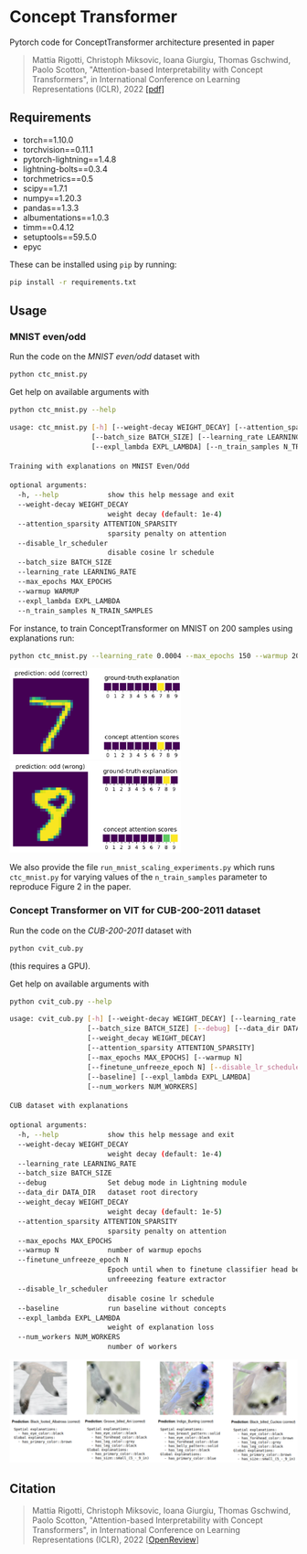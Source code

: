 # Concept Transformer

Pytorch code for ConceptTransformer architecture presented in paper
> Mattia Rigotti, Christoph Miksovic, Ioana Giurgiu, Thomas Gschwind, Paolo Scotton, "Attention-based Interpretability with Concept Transformers",
in International Conference on Learning Representations (ICLR), 2022 [[pdf]](https://openreview.net/pdf?id=kAa9eDS0RdO)

## Requirements

* torch==1.10.0
* torchvision==0.11.1
* pytorch-lightning==1.4.8
* lightning-bolts==0.3.4
* torchmetrics==0.5
* scipy==1.7.1
* numpy==1.20.3
* pandas==1.3.3
* albumentations==1.0.3
* timm==0.4.12
* setuptools==59.5.0
* epyc

These can be installed using `pip` by running:

```bash
pip install -r requirements.txt
```


## Usage

### MNIST even/odd

Run the code on the *MNIST even/odd* dataset with

```bash
python ctc_mnist.py
```
Get help on available arguments with
```bash
python ctc_mnist.py --help
```

```bash
usage: ctc_mnist.py [-h] [--weight-decay WEIGHT_DECAY] [--attention_sparsity ATTENTION_SPARSITY] [--disable_lr_scheduler]
                    [--batch_size BATCH_SIZE] [--learning_rate LEARNING_RATE] [--max_epochs MAX_EPOCHS] [--warmup WARMUP]
                    [--expl_lambda EXPL_LAMBDA] [--n_train_samples N_TRAIN_SAMPLES]

Training with explanations on MNIST Even/Odd

optional arguments:
  -h, --help            show this help message and exit
  --weight-decay WEIGHT_DECAY
                        weight decay (default: 1e-4)
  --attention_sparsity ATTENTION_SPARSITY
                        sparsity penalty on attention
  --disable_lr_scheduler
                        disable cosine lr schedule
  --batch_size BATCH_SIZE
  --learning_rate LEARNING_RATE
  --max_epochs MAX_EPOCHS
  --warmup WARMUP
  --expl_lambda EXPL_LAMBDA
  --n_train_samples N_TRAIN_SAMPLES
```
For instance, to train ConceptTransformer on MNIST on 200 samples using explanations run:
```bash
python ctc_mnist.py --learning_rate 0.0004 --max_epochs 150 --warmup 20 --batch_size 32 --n_train_samples 200 --expl_lambda 2.0
```

 <img src="/figs/binary_mnist_correct.png" width="300">
 <img src="/figs/binary_mnist_error.png" width="300">
 
We also provide the file `run_mnist_scaling_experiments.py` which runs `ctc_mnist.py` for varying values of the `n_train_samples` parameter to reproduce Figure 2 in the paper.


### Concept Transformer on VIT for CUB-200-2011 dataset

Run the code on the *CUB-200-2011* dataset with

```bash
python cvit_cub.py
```
(this requires a GPU).

Get help on available arguments with
```bash
python cvit_cub.py --help
```

```bash
usage: cvit_cub.py [-h] [--weight-decay WEIGHT_DECAY] [--learning_rate LEARNING_RATE]
                   [--batch_size BATCH_SIZE] [--debug] [--data_dir DATA_DIR]
                   [--weight_decay WEIGHT_DECAY]
                   [--attention_sparsity ATTENTION_SPARSITY]
                   [--max_epochs MAX_EPOCHS] [--warmup N]
                   [--finetune_unfreeze_epoch N] [--disable_lr_scheduler]
                   [--baseline] [--expl_lambda EXPL_LAMBDA]
                   [--num_workers NUM_WORKERS]

CUB dataset with explanations

optional arguments:
  -h, --help            show this help message and exit
  --weight-decay WEIGHT_DECAY
                        weight decay (default: 1e-4)
  --learning_rate LEARNING_RATE
  --batch_size BATCH_SIZE
  --debug               Set debug mode in Lightning module
  --data_dir DATA_DIR   dataset root directory
  --weight_decay WEIGHT_DECAY
                        weight decay (default: 1e-5)
  --attention_sparsity ATTENTION_SPARSITY
                        sparsity penalty on attention
  --max_epochs MAX_EPOCHS
  --warmup N            number of warmup epochs
  --finetune_unfreeze_epoch N
                        Epoch until when to finetune classifier head before
                        unfreeezing feature extractor
  --disable_lr_scheduler
                        disable cosine lr schedule
  --baseline            run baseline without concepts
  --expl_lambda EXPL_LAMBDA
                        weight of explanation loss
  --num_workers NUM_WORKERS
                        number of workers
```

 <img src="/figs/cub_examples.png" width="800">


## Citation
> Mattia Rigotti, Christoph Miksovic, Ioana Giurgiu, Thomas Gschwind, Paolo Scotton, "Attention-based Interpretability with Concept Transformers",
in International Conference on Learning Representations (ICLR), 2022 [[OpenReview](https://openreview.net/pdf?id=kAa9eDS0RdO)]



